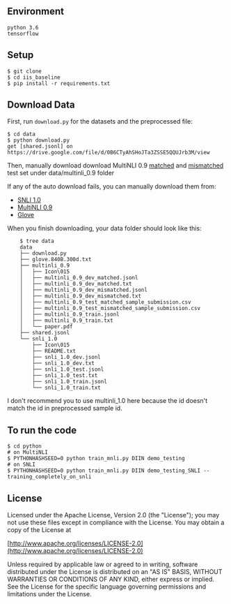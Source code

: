 ## Environment
	python 3.6
	tensorflow


## Setup
	$ git clone 
	$ cd iis_baseline
	$ pip install -r requirements.txt

## Download Data
First, run `download.py` for the datasets and the preprocessed file:

```
$ cd data
$ python download.py
get [shared.jsonl] on https://drive.google.com/file/d/0B6CTyAhSHoJTa3ZSSE5QQUJrb3M/view
```

Then, manually download download MultiNLI 0.9
[matched](https://www.kaggle.com/c/multinli-matched-open-evaluation/data)
and [mismatched](https://www.kaggle.com/c/multinli-mismatched-open-evaluation/data)
test set under data/multinli_0.9 folder

If any of the auto download fails, you can manually download them from:
* [SNLI 1.0](https://nlp.stanford.edu/projects/snli/)
* [MultiNLI 0.9](https://www.nyu.edu/projects/bowman/multinli/)
* [Glove](https://nlp.stanford.edu/projects/glove/)


When you finish downloading, your data folder should look like this:

```
    $ tree data
    data
    ├── download.py
    ├── glove.840B.300d.txt
    ├── multinli_0.9
    │   ├── Icon\015
    │   ├── multinli_0.9_dev_matched.jsonl
    │   ├── multinli_0.9_dev_matched.txt
    │   ├── multinli_0.9_dev_mismatched.jsonl
    │   ├── multinli_0.9_dev_mismatched.txt
    │   ├── multinli_0.9_test_matched_sample_submission.csv
    │   ├── multinli_0.9_test_mismatched_sample_submission.csv
    │   ├── multinli_0.9_train.jsonl
    │   ├── multinli_0.9_train.txt
    │   └── paper.pdf
    ├── shared.jsonl
    └── snli_1.0
        ├── Icon\015
        ├── README.txt
        ├── snli_1.0_dev.jsonl
        ├── snli_1.0_dev.txt
        ├── snli_1.0_test.jsonl
        ├── snli_1.0_test.txt
        ├── snli_1.0_train.jsonl
        └── snli_1.0_train.txt
```

I don't recommend you to use multinli_1.0 here because the id doesn't match the id in preprocessed sample id.

## To run the code
	$ cd python 
	# on MultiNLI
	$ PYTHONHASHSEED=0 python train_mnli.py DIIN demo_testing 
	# on SNLI
	$ PYTHONHASHSEED=0 python train_mnli.py DIIN demo_testing_SNLI --training_completely_on_snli




## License

Licensed under the Apache License, Version 2.0 (the "License"); you may not use these files except in compliance with the License. You may obtain a copy of the License at

[http://www.apache.org/licenses/LICENSE-2.0](http://www.apache.org/licenses/LICENSE-2.0)

Unless required by applicable law or agreed to in writing, software distributed under the License is distributed on an "AS IS" BASIS, WITHOUT WARRANTIES OR CONDITIONS OF ANY KIND, either express or implied. See the License for the specific language governing permissions and limitations under the License.

